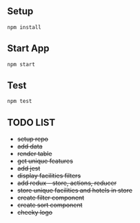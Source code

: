 ## Setup
`npm install`

## Start App
`npm start`

## Test
`npm test`

## TODO LIST
+ ~~setup repo~~
+ ~~add data~~
+ ~~render table~~
+ ~~get unique features~~
+ ~~add jest~~
+ ~~display facilities filters~~
+ ~~add redux - store, actions, reducer~~
+ ~~store unique facilities and hotels in store~~
+ ~~create filter component~~
+ ~~create sort component~~
+ ~~cheeky logo~~